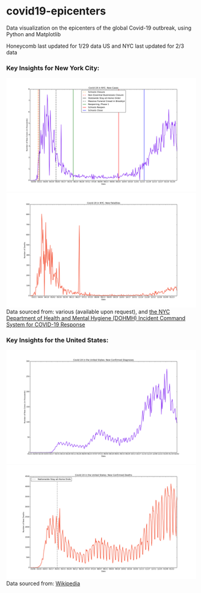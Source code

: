 # covid19-epicenters

Data visualization on the epicenters of the global Covid-19 outbreak, using Python and Matplotlib

Honeycomb last updated for 1/29 data
US and NYC last updated for 2/3 data

### Key Insights for New York City:

![NYC New Cases Each Day](./nyc/n-nc.png)
![NYC New Deaths Each Day](./nyc/n-nd.png)
Data sourced from: various (available upon request), and [the NYC Department of Health and Mental Hygiene (DOHMH) Incident Command System for COVID-19 Response](https://github.com/nychealth/coronavirus-data)

### Key Insights for the United States:

![USA New Cases](./usa/us-nc.png)
![USA New Deaths](./usa/us-nd.png)
Data sourced from: [Wikipedia](https://en.wikipedia.org/wiki/Template:2019%E2%80%9320_coronavirus_pandemic_data/United_States_medical_cases)
